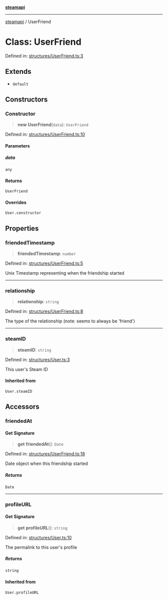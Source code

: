 [**steamapi**](../README.md)

***

[steamapi](../README.md) / UserFriend

# Class: UserFriend

Defined in: [structures/UserFriend.ts:3](https://github.com/xDimGG/node-steamapi/blob/581c07afeb4ac3b12f9edf652025117d15d662af/src/structures/UserFriend.ts#L3)

## Extends

- `default`

## Constructors

### Constructor

> **new UserFriend**(`data`): `UserFriend`

Defined in: [structures/UserFriend.ts:10](https://github.com/xDimGG/node-steamapi/blob/581c07afeb4ac3b12f9edf652025117d15d662af/src/structures/UserFriend.ts#L10)

#### Parameters

##### data

`any`

#### Returns

`UserFriend`

#### Overrides

`User.constructor`

## Properties

### friendedTimestamp

> **friendedTimestamp**: `number`

Defined in: [structures/UserFriend.ts:5](https://github.com/xDimGG/node-steamapi/blob/581c07afeb4ac3b12f9edf652025117d15d662af/src/structures/UserFriend.ts#L5)

Unix Timestamp representing when the friendship started

***

### relationship

> **relationship**: `string`

Defined in: [structures/UserFriend.ts:8](https://github.com/xDimGG/node-steamapi/blob/581c07afeb4ac3b12f9edf652025117d15d662af/src/structures/UserFriend.ts#L8)

The type of the relationship (note: seems to always be 'friend')

***

### steamID

> **steamID**: `string`

Defined in: [structures/User.ts:3](https://github.com/xDimGG/node-steamapi/blob/581c07afeb4ac3b12f9edf652025117d15d662af/src/structures/User.ts#L3)

This user's Steam ID

#### Inherited from

`User.steamID`

## Accessors

### friendedAt

#### Get Signature

> **get** **friendedAt**(): `Date`

Defined in: [structures/UserFriend.ts:18](https://github.com/xDimGG/node-steamapi/blob/581c07afeb4ac3b12f9edf652025117d15d662af/src/structures/UserFriend.ts#L18)

Date object when this friendship started

##### Returns

`Date`

***

### profileURL

#### Get Signature

> **get** **profileURL**(): `string`

Defined in: [structures/User.ts:10](https://github.com/xDimGG/node-steamapi/blob/581c07afeb4ac3b12f9edf652025117d15d662af/src/structures/User.ts#L10)

The permalink to this user's profile

##### Returns

`string`

#### Inherited from

`User.profileURL`
